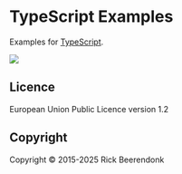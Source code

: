 # TypeScript Examples

Examples for [TypeScript](https://www.typescriptlang.org/).

![](https://img.shields.io/github/license/rickbeerendonk/typescript-examples.svg)

## Licence

European Union Public Licence version 1.2

## Copyright

Copyright © 2015-2025 Rick Beerendonk
